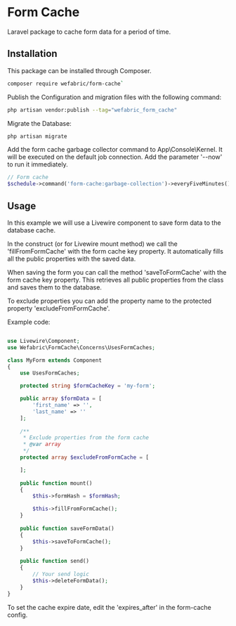 # Form Cache

Laravel package to cache form data for a period of time. 


## Installation
This package can be installed through Composer.
```bash
composer require wefabric/form-cache`
```
  
Publish the Configuration and migration files with the following command:

```bash
php artisan vendor:publish --tag="wefabric_form_cache"
```


Migrate the Database:

```bash
php artisan migrate
```

Add the form cache garbage collector command to App\\Console\\Kernel. It will be executed on the default job connection. Add the parameter '--now' to run it immediately.
```php
// Form cache
$schedule->command('form-cache:garbage-collection')->everyFiveMinutes();
```

## Usage
In this example we will use a Livewire component to save form data to the database cache.

In the construct (or for Livewire mount method) we call the 'fillFromFormCache' with the form cache key property.
It automatically fills all the public properties with the saved data.

When saving the form you can call the method 'saveToFormCache' with the form cache key property.
This retrieves all public properties from the class and saves them to the database.

To exclude properties you can add the property name to the protected property 'excludeFromFormCache'.

Example code:

```php

use Livewire\Component;
use Wefabric\FormCache\Concerns\UsesFormCaches;

class MyForm extends Component
{
    use UsesFormCaches;

    protected string $formCacheKey = 'my-form';

    public array $formData = [
        'first_name' => '',
        'last_name' => ''
    ];
    
    /**
     * Exclude properties from the form cache
     * @var array
     */
    protected array $excludeFromFormCache = [

    ];
    
    public function mount()
    {
        $this->formHash = $formHash;

        $this->fillFromFormCache();
    } 
    
    public function saveFormData()
    {
        $this->saveToFormCache();
    }
    
    public function send()
    {
        // Your send logic
        $this->deleteFormData();
    }
}
```

To set the cache expire date, edit the 'expires_after' in the form-cache config.
